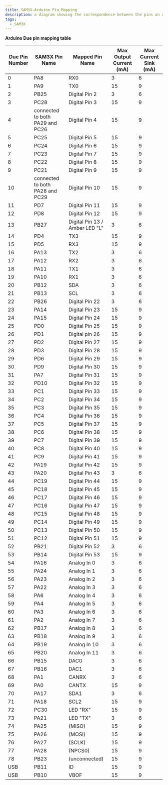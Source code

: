 ```yaml
---
title: SAM3X-Arduino Pin Mapping
description: a diagram showing the correspondence between the pins on an Arduino board and those of the SAM3X microcontroller.
tags:
  - SAM3X
---
```


**Arduino Due pin mapping table**

| Due Pin Number|	SAM3X Pin Name|	Mapped Pin Name|	Max Output Current (mA)|	Max Current Sink (mA)|
|----|----|---|---|----|
|0|	PA8|	RX0|	3|	6|
|1|	PA9|	TX0|	15|	9|
|2|	PB25|	Digital Pin 2|	3|	6|
|3|	PC28|	Digital Pin 3|	15|	9|
|4|	connected to both PA29 and PC26	|Digital Pin 4|	15	|9|
|5|	PC25|	Digital Pin 5|	15|	9|
|6|	PC24|	Digital Pin 6|	15|	9|
|7|	PC23|	Digital Pin 7|	15|	9|
|8|	PC22|	Digital Pin 8|	15|	9|
|9|	PC21|	Digital Pin 9|	15|	9|
|10|	connected to both PA28 and PC29|	Digital Pin 10|	15|	9|
|11|	PD7|	Digital Pin 11|	15|	9|
|12|	PD8|	Digital Pin 12|	15|	9|
|13|	PB27|	Digital Pin 13 / Amber LED "L"|	3|	6|
|14|	PD4|	TX3|	15|	9|
|15|	PD5|	RX3|	15|	9|
|16|	PA13|	TX2|	3|	6|
|17|	PA12|	RX2|	3|	6|
|18|	PA11|	TX1|	3|	6|
|19|	PA10|	RX1|	3|	6|
|20|	PB12|	SDA|	3|	6|
|21|	PB13|	SCL|	3|	6|
|22|	PB26|	Digital Pin 22|	3|	6|
|23|	PA14|	Digital Pin 23|	15|	9|
|24|	PA15|	Digital Pin 24|	15|	9|
|25|	PD0|	Digital Pin 25|	15|	9|
|26|	PD1|	Digital pin 26|	15|	9|
|27|	PD2|	Digital Pin 27|	15|	9|
|28|	PD3|	Digital Pin 28|	15|	9|
|29|	PD6|	Digital Pin 29|	15|	9|
|30|	PD9|	Digital Pin 30|	15|	9|
|31|	PA7|	Digital Pin 31|	15|	9|
|32|	PD10|	Digital Pin 32|	15|	9|
|33|	PC1|	Digital Pin 33|	15|	9|
|34|	PC2|	Digital Pin 34|	15|	9|
|35|	PC3|	Digital Pin 35|	15|	9|
|36|	PC4|	Digital Pin 36|	15|	9|
|37|	PC5|	Digital Pin 37|	15|	9|
|38|	PC6|	Digital Pin 38|	15|	9|
|39|	PC7|	Digital Pin 39|	15|	9|
|40|	PC8|	Digital Pin 40|	15|	9|
|41|	PC9|	Digital Pin 41|	15|	9|
|42|	PA19|	Digital Pin 42|	15|	9|
|43|	PA20|	Digital Pin 43|	3|	6|
|44|	PC19|	Digital Pin 44|	15|	9|
|45|	PC18|	Digital Pin 45|	15|	9|
|46|	PC17|	Digital Pin 46|	15|	9|
|47|	PC16|	Digital Pin 47|	15|	9|
|48|	PC15|	Digital Pin 48|	15|	9|
|49|	PC14|	Digital Pin 49|	15|	9|
|50|	PC13|	Digital Pin 50|	15|	9|
|51|	PC12|	Digital Pin 51|	15|	9|
|52|	PB21|	Digital Pin 52|	3|	6|
|53|	PB14|	Digital Pin 53|	15|	9|
|54|	PA16|	Analog In 0|	3|	6|
|55|	PA24|	Analog In 1|	3|	6|
|56|	PA23|	Analog In 2|	3|	6|
|57|	PA22|	Analog In 3|	3|	6|
|58|	PA6|	Analog In 4|	3|	6|
|59|	PA4|	Analog In 5|	3|	6|
|60|	PA3|	Analog In 6|	3|	6|
|61|	PA2|	Analog In 7|	3|	6|
|62|	PB17|	Analog In 8|	3|	6|
|63|	PB18|	Analog In 9|	3|	6|
|64|	PB19|	Analog In 10|	3|	6|
|65|	PB20|	Analog In 11|	3|	6|
|66|	PB15|	DAC0|	3|	6|
|67|	PB16|	DAC1|	3|	6|
|68|	PA1|	CANRX|	3|	6|
|69|	PA0|	CANTX|	15|	9|
|70|	PA17|	SDA1|	3|	6|
|71|	PA18|	SCL2|	15|	9|
|72|	PC30|	LED "RX"|	15|	9|
|73|	PA21|	LED "TX"|	3|	6|
|74|	PA25|	(MISO)|	15|	9|
|75|	PA26|	(MOSI)|	15|	9|
|76|	PA27|	(SCLK)|	15|	9|
|77|	PA28|	(NPCS0)|	15|	9|
|78|	PB23|	(unconnected)|	15|	9|
|USB|	PB11|	ID|	15|	9|
|USB|	PB10|	VBOF|	15|	9|
